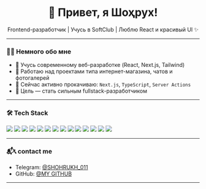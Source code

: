 <h1 align="center">👋 Привет, я Шоҳрух!</h1>
<p align="center">Frontend-разработчик | Учусь в SoftClub | Люблю React и красивый UI ✨</p>

---

### 🧑‍💻 Немного обо мне

- 🚀 Учусь современному веб-разработке (React, Next.js, Tailwind)
- 💼 Работаю над проектами типа интернет-магазина, чатов и фотогалерей
- 🧠 Сейчас активно прокачиваю: `Next.js`, `TypeScript`, `Server Actions`
- 🎯 Цель — стать сильным fullstack-разработчиком

---

### 🛠️ Tech Stack

<p align="left">
  <img src="https://img.shields.io/badge/Git-F05032?style=flat-square&logo=git&logoColor=white" />
  <img src="https://img.shields.io/badge/JavaScript-F7DF1E?style=flat-square&logo=javascript&logoColor=black" />
  <img src="https://img.shields.io/badge/TypeScript-007ACC?style=flat-square&logo=typescript&logoColor=white" />
  <img src="https://img.shields.io/badge/HTML5-E34F26?style=flat-square&logo=html5&logoColor=white" />
  <img src="https://img.shields.io/badge/CSS3-1572B6?style=flat-square&logo=css3&logoColor=white" />
  <img src="https://img.shields.io/badge/Sass-CC6699?style=flat-square&logo=sass&logoColor=white" />
  <img src="https://img.shields.io/badge/TailwindCSS-06B6D4?style=flat-square&logo=tailwind-css&logoColor=white" />
  <img src="https://img.shields.io/badge/React-20232A?style=flat-square&logo=react&logoColor=61DAFB" />
  <img src="https://img.shields.io/badge/Material_UI-0081CB?style=flat-square&logo=mui&logoColor=white" />
  <img src="https://img.shields.io/badge/Redux-764ABC?style=flat-square&logo=redux&logoColor=white" />
  <img src="https://img.shields.io/badge/Vite-646CFF?style=flat-square&logo=vite&logoColor=white" />
  <img src="https://img.shields.io/badge/Next.js-000000?style=flat-square&logo=nextdotjs&logoColor=white" />
  <img src="https://img.shields.io/badge/Node.js-339933?style=flat-square&logo=nodedotjs&logoColor=white" />
  <img src="https://img.shields.io/badge/ShadCN_UI-black?style=for-the-badge&logo=shadcnui&logoColor=white" />
</p>


---

### 📬📞 contact me

- Telegram: [@SHOHRUKH_011](https://t.me/SHOHRUKH_011)
- GitHub: [@MY GITHUB](https://github.com/Shohrukh-Abduvakhidov)

---
